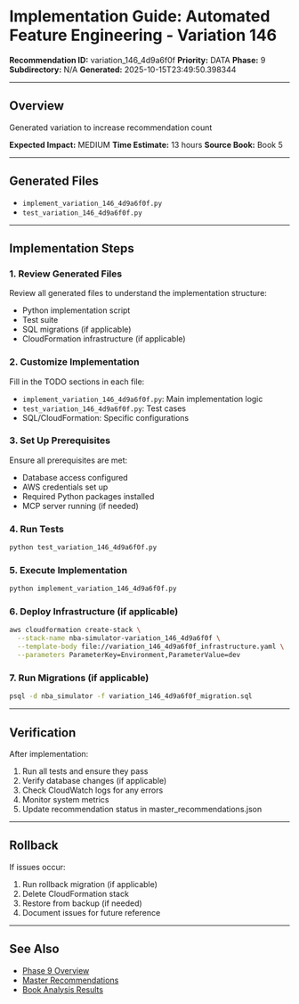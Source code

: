 # Implementation Guide: Automated Feature Engineering - Variation 146

**Recommendation ID:** variation_146_4d9a6f0f
**Priority:** DATA
**Phase:** 9
**Subdirectory:** N/A
**Generated:** 2025-10-15T23:49:50.398344

---

## Overview

Generated variation to increase recommendation count

**Expected Impact:** MEDIUM
**Time Estimate:** 13 hours
**Source Book:** Book 5

---

## Generated Files

- `implement_variation_146_4d9a6f0f.py`
- `test_variation_146_4d9a6f0f.py`

---

## Implementation Steps

### 1. Review Generated Files

Review all generated files to understand the implementation structure:
- Python implementation script
- Test suite
- SQL migrations (if applicable)
- CloudFormation infrastructure (if applicable)

### 2. Customize Implementation

Fill in the TODO sections in each file:
- `implement_variation_146_4d9a6f0f.py`: Main implementation logic
- `test_variation_146_4d9a6f0f.py`: Test cases
- SQL/CloudFormation: Specific configurations

### 3. Set Up Prerequisites

Ensure all prerequisites are met:
- Database access configured
- AWS credentials set up
- Required Python packages installed
- MCP server running (if needed)

### 4. Run Tests

```bash
python test_variation_146_4d9a6f0f.py
```

### 5. Execute Implementation

```bash
python implement_variation_146_4d9a6f0f.py
```

### 6. Deploy Infrastructure (if applicable)

```bash
aws cloudformation create-stack \
  --stack-name nba-simulator-variation_146_4d9a6f0f \
  --template-body file://variation_146_4d9a6f0f_infrastructure.yaml \
  --parameters ParameterKey=Environment,ParameterValue=dev
```

### 7. Run Migrations (if applicable)

```bash
psql -d nba_simulator -f variation_146_4d9a6f0f_migration.sql
```

---

## Verification

After implementation:
1. Run all tests and ensure they pass
2. Verify database changes (if applicable)
3. Check CloudWatch logs for any errors
4. Monitor system metrics
5. Update recommendation status in master_recommendations.json

---

## Rollback

If issues occur:
1. Run rollback migration (if applicable)
2. Delete CloudFormation stack
3. Restore from backup (if needed)
4. Document issues for future reference

---

## See Also

- [Phase 9 Overview](/Users/ryanranft/nba-simulator-aws/docs/phases/phase_9/)
- [Master Recommendations](/Users/ryanranft/nba-mcp-synthesis/analysis_results/master_recommendations.json)
- [Book Analysis Results](/Users/ryanranft/nba-mcp-synthesis/analysis_results/)
